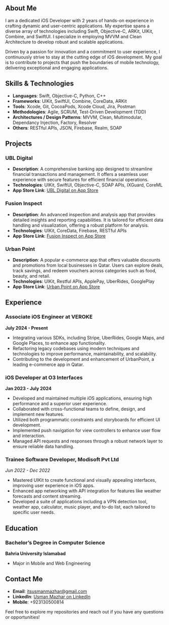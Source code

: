 

## About Me

I am a dedicated iOS Developer with 2 years of hands-on experience in crafting dynamic and user-centric applications. My expertise spans a diverse array of technologies including Swift, Objective-C, ARKit, UIKit, Combine, and SwiftUI. I specialize in employing MVVM and Clean Architecture to develop robust and scalable applications.

Driven by a passion for innovation and a commitment to user experience, I continuously strive to stay at the cutting edge of iOS development. My goal is to contribute to projects that push the boundaries of mobile technology, delivering exceptional and engaging applications.

## Skills & Technologies

- **Languages**: Swift, Objective-C, Python, C++
- **Frameworks**: UIKit, SwiftUI, Combine, CoreData, ARKit
- **Tools**: Xcode, Git, CocoaPods, Xcode Cloud, Jira, Postman
- **Methodologies**: Agile, SCRUM, Test-Driven Development (TDD)
- **Architectures / Design Patterns**: MVVM, Clean, Multimodular, Dependancy Injection, Factory, Resolver
- **Others**: RESTful APIs, JSON, Firebase, Realm, SOAP

## Projects

### UBL Digital
- **Description**: A comprehensive banking app designed to streamline financial transactions and management. It offers a seamless user experience with secure features for efficient financial operations.
- **Technologies**: UIKit, SwiftUI, Objective-C, SOAP APIs, IXGuard, CoreML
- **App Store Link**: [UBL Digital on App Store](https://apps.apple.com/us/app/ubl-digital/id1203678041)

### Fusion Inspect
- **Description**: An advanced inspection and analysis app that provides detailed insights and reporting capabilities. It is tailored for efficient data handling and visualization, offering a robust platform for analysis.
- **Technologies**: UIKit, CoreData, Firebase, RESTful APIs
- **App Store Link**: [Fusion Inspect on App Store](https://apps.apple.com/us/app/fusion-inspect/idXXXXXXXXX)

### Urban Point
- **Description**: A popular e-commerce app that offers valuable discounts and promotions from local businesses in Qatar. Users can explore deals, track savings, and redeem vouchers across categories such as food, beauty, and retail.
- **Technologies**: UIKit, Restful APIs, ApplePay, UberRides, GooglePlay
- **App Store Link**: [Urban Point on App Store](https://apps.apple.com/us/app/urban-point/idXXXXXXXXX)

## Experience

### Associate iOS Engineer at VEROKE
**July 2024 - Present**

- Integrating various SDKs, including Stripe, UberRides, Google Maps, and Google Places, to enhance app functionality.
- Refactoring legacy codebases using modern techniques and technologies to improve performance, maintainability, and scalability.
- Contributing to the development and enhancement of UrbanPoint, a leading e-commerce app in Qatar.

### iOS Developer at O3 Interfaces
**Jan 2023 - July 2024**

- Developed and maintained multiple iOS applications, ensuring high performance and a superior user experience.
- Collaborated with cross-functional teams to define, design, and implement new features.
- Utilized both programmatic constraints and storyboards for efficient UI development.
- Implemented push navigation for view controllers to enhance user flow and interaction.
- Managed API requests and responses through a robust network layer to ensure reliable data handling.

### Trainee Software Developer, Modisoft Pvt Ltd
*Jun 2022 - Dec 2022*

- Mastered UIKit to create functional and visually appealing interfaces, improving user experience in iOS apps.
- Enhanced app networking with API integration for features like weather forecasts and content streaming.
- Developed a suite of applications including a VPN detection tool, weather app, calculator, music player, and to-do list, each tailored to specific user needs.

## Education

### Bachelor’s Degree in Computer Science
**Bahria University Islamabad**
- Major in Mobile and Web Engineering

## Contact Me

- **Email**: itsusmanmazhar@gmail.com
- **LinkedIn**: [Usman Mazhar on LinkedIn](http://linkedin.com/usmanmazharr)
- **Mobile**: +923130500814

Feel free to explore my repositories and reach out if you have any questions or opportunities!
